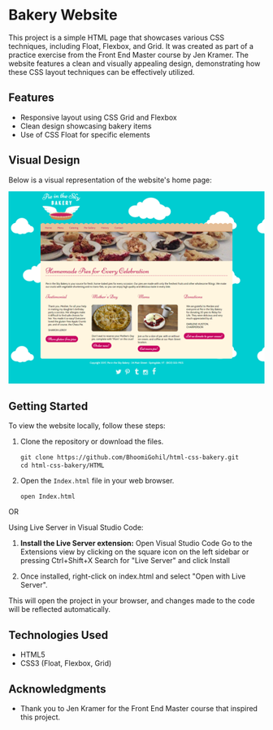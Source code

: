# Bakery Website

This project is a simple HTML page that showcases various CSS techniques, including Float, Flexbox, and Grid. It was created as part of a practice exercise from the Front End Master course by Jen Kramer. The website features a clean and visually appealing design, demonstrating how these CSS layout techniques can be effectively utilized.

## Features

- Responsive layout using CSS Grid and Flexbox
- Clean design showcasing bakery items
- Use of CSS Float for specific elements

## Visual Design

Below is a visual representation of the website's home page:

![Home](Images/Home.png)

## Getting Started

To view the website locally, follow these steps:

1. Clone the repository or download the files.
   ```
   git clone https://github.com/BhoomiGohil/html-css-bakery.git
   cd html-css-bakery/HTML
   ```
2. Open the `Index.html` file in your web browser.
   ```
   open Index.html
   ```

OR

Using Live Server in Visual Studio Code:

1. **Install the Live Server extension:**
   Open Visual Studio Code Go to the Extensions view by clicking on the square icon on the left sidebar or pressing Ctrl+Shift+X Search for "Live Server" and click Install

2. Once installed, right-click on index.html and select "Open with Live Server".

This will open the project in your browser, and changes made to the code will be reflected automatically.

## Technologies Used

- HTML5
- CSS3 (Float, Flexbox, Grid)

## Acknowledgments

- Thank you to Jen Kramer for the Front End Master course that inspired this project.
